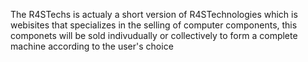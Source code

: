 The R4STechs is actualy a short version of R4STechnologies which is webisites 
that specializes in the selling of computer components, this componets will be sold
indivudually or collectively to form a complete machine according to the user's choice